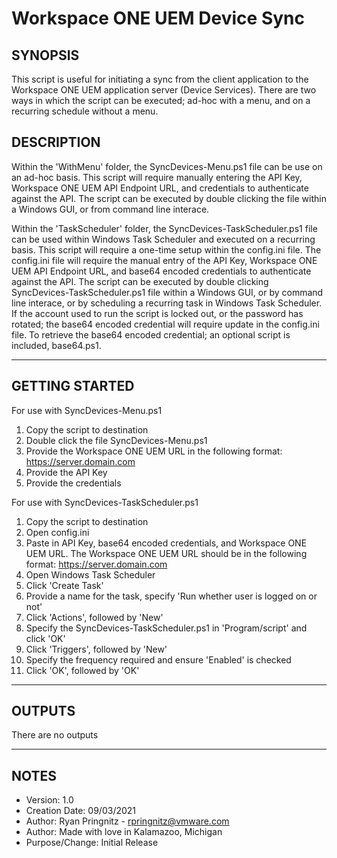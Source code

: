 # Workspace ONE UEM Device Sync

## SYNOPSIS
<!-- Summary Start -->
This script is useful for initiating a sync from the client application to the Workspace ONE UEM application server (Device Services). There are two ways in which the script can be executed; ad-hoc with a menu, and on a recurring schedule without a menu.
<!-- Summary End -->
## DESCRIPTION
Within the 'WithMenu' folder, the SyncDevices-Menu.ps1 file can be use on an ad-hoc basis. This script will require manually entering the API Key, Workspace ONE UEM API Endpoint URL, and credentials to authenticate against the API. The script can be executed by double clicking the file within a Windows GUI, or from command line interace.

Within the 'TaskScheduler' folder, the SyncDevices-TaskScheduler.ps1 file can be used within Windows Task Scheduler and executed on a recurring basis. This script will require a one-time setup within the config.ini file. The config.ini file will require the manual entry of the API Key, Workspace ONE UEM API Endpoint URL, and base64 encoded credentials to authenticate against the API. The script can be executed by double clicking SyncDevices-TaskScheduler.ps1 file within a Windows GUI, or by command line interace, or by scheduling a recurring task in Windows Task Scheduler. If the account used to run the script is locked out, or the password has rotated; the base64 encoded credential will require update in the config.ini file. To retrieve the base64 encoded credential; an optional script is included, base64.ps1.

---

## GETTING STARTED

For use with SyncDevices-Menu.ps1

1. Copy the script to destination
2. Double click the file SyncDevices-Menu.ps1
3. Provide the Workspace ONE UEM URL in the following format:
https://server.domain.com
4. Provide the API Key
5. Provide the credentials


For use with SyncDevices-TaskScheduler.ps1

1. Copy the script to destination
2. Open config.ini
3. Paste in API Key, base64 encoded credentials, and Workspace ONE UEM URL. The Workspace ONE UEM URL should be in the following format:
https://server.domain.com
4. Open Windows Task Scheduler
5. Click 'Create Task'
6. Provide a name for the task, specify 'Run whether user is logged on or not'
7. Click 'Actions', followed by 'New'
8. Specify the SyncDevices-TaskScheduler.ps1 in 'Program/script' and click 'OK'
9. Click 'Triggers', followed by 'New'
10. Specify the frequency required and ensure 'Enabled' is checked
11. Click 'OK', followed by 'OK'

---

## OUTPUTS
There are no outputs

---

## NOTES

* Version:        1.0
* Creation Date:  09/03/2021
* Author:         Ryan Pringnitz - rpringnitz@vmware.com
* Author:         Made with love in Kalamazoo, Michigan
* Purpose/Change: Initial Release